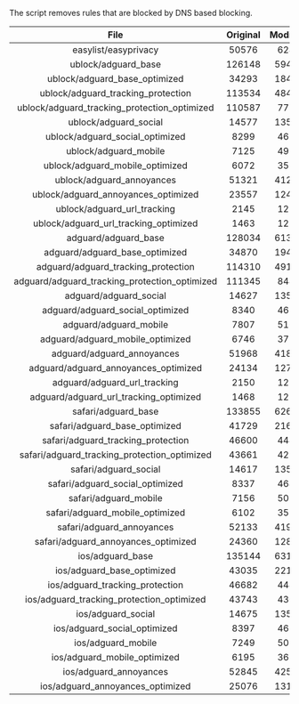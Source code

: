 The script removes rules that are blocked by DNS based blocking.


| File | Original | Modified |
|:----:|:-----:|:-----:|
| easylist/easyprivacy | 50576 | 6249 |
| ublock/adguard_base | 126148 | 59416 |
| ublock/adguard_base_optimized | 34293 | 18419 |
| ublock/adguard_tracking_protection | 113534 | 48448 |
| ublock/adguard_tracking_protection_optimized | 110587 | 7735 |
| ublock/adguard_social | 14577 | 13505 |
| ublock/adguard_social_optimized | 8299 | 4610 |
| ublock/adguard_mobile | 7125 | 4989 |
| ublock/adguard_mobile_optimized | 6072 | 3562 |
| ublock/adguard_annoyances | 51321 | 41285 |
| ublock/adguard_annoyances_optimized | 23557 | 12437 |
| ublock/adguard_url_tracking | 2145 | 1280 |
| ublock/adguard_url_tracking_optimized | 1463 | 1277 |
| adguard/adguard_base | 128034 | 61377 |
| adguard/adguard_base_optimized | 34870 | 19426 |
| adguard/adguard_tracking_protection | 114310 | 49167 |
| adguard/adguard_tracking_protection_optimized | 111345 | 8441 |
| adguard/adguard_social | 14627 | 13562 |
| adguard/adguard_social_optimized | 8340 | 4653 |
| adguard/adguard_mobile | 7807 | 5168 |
| adguard/adguard_mobile_optimized | 6746 | 3734 |
| adguard/adguard_annoyances | 51968 | 41870 |
| adguard/adguard_annoyances_optimized | 24134 | 12748 |
| adguard/adguard_url_tracking | 2150 | 1286 |
| adguard/adguard_url_tracking_optimized | 1468 | 1283 |
| safari/adguard_base | 133855 | 62666 |
| safari/adguard_base_optimized | 41729 | 21689 |
| safari/adguard_tracking_protection | 46600 | 4440 |
| safari/adguard_tracking_protection_optimized | 43661 | 4296 |
| safari/adguard_social | 14617 | 13546 |
| safari/adguard_social_optimized | 8337 | 4640 |
| safari/adguard_mobile | 7156 | 5027 |
| safari/adguard_mobile_optimized | 6102 | 3594 |
| safari/adguard_annoyances | 52133 | 41962 |
| safari/adguard_annoyances_optimized | 24360 | 12818 |
| ios/adguard_base | 135144 | 63172 |
| ios/adguard_base_optimized | 43035 | 22193 |
| ios/adguard_tracking_protection | 46682 | 4447 |
| ios/adguard_tracking_protection_optimized | 43743 | 4303 |
| ios/adguard_social | 14675 | 13578 |
| ios/adguard_social_optimized | 8397 | 4654 |
| ios/adguard_mobile | 7249 | 5068 |
| ios/adguard_mobile_optimized | 6195 | 3632 |
| ios/adguard_annoyances | 52845 | 42566 |
| ios/adguard_annoyances_optimized | 25076 | 13118 |